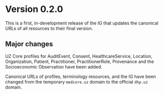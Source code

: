 # Version 0.2.0

This is a first, in-development release of the IG that updates the canonical URLs of all resources to their final version.

## Major changes
UZ Core profiles for AuditEvent, Consent, HealthcareService, Location, Organization, Patient, Practitioner, PractitionerRole, Provenance and the Socioeconomic Observation have been added.

Canonical URLs of profiles, terminology resources, and the IG have been changed from the temporary `medcore.uz` domain to the official `dhp.uz` domain.

